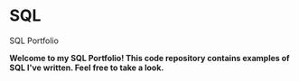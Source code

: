 # SQL
SQL Portfolio

**Welcome to my SQL Portfolio! This code repository contains examples of SQL I've written. Feel free to take a look.**
